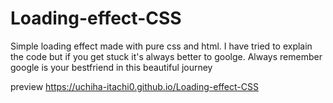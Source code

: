 # Loading-effect-CSS

Simple loading effect made with pure css and html.
I have tried to explain the code but if you get stuck it's always better to goolge.
Always remember google is your bestfriend in this beautiful journey

preview https://uchiha-itachi0.github.io/Loading-effect-CSS
